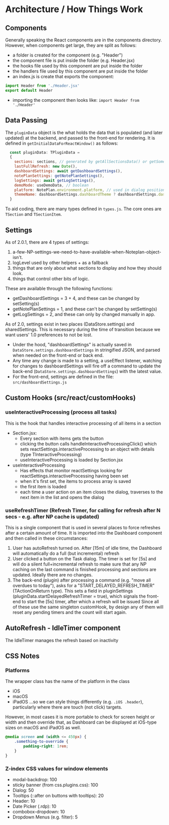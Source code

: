# Architecture / How Things Work

## Components
Generally speaking the React components are in the components directory. However, when components get large, they are split as follows:
- a folder is created for the component (e.g. "Header")
- the component file is put inside the folder (e.g. Header.jsx)
- the hooks file used by this component are put inside the folder
- the handlers file used by this component are put inside the folder
- an index.js is create that exports the component:
```js
import Header from './Header.jsx'
export default Header 
```
- importing the component then looks like: `import Header from './Header'`

## Data Passing
The `pluginData` object is the what holds the data that is populated (and later updated) at the backend, and passed to the front-end for rendering. It is defined in `getInitialDataForReactWindow()` as follows:

```js
  const pluginData: TPluginData =
  {
    sections: sections, // generated by getAllSectionsData() or getSomeSectionsData() calls
    lastFullRefresh: new Date(),
    dashboardSettings: await getDashboardSettings(),
    notePlanSettings: getNotePlanSettings(),
    logSettings: await getLogSettings(),
    demoMode: useDemoData, // boolean
    platform: NotePlan.environment.platform, // used in dialog positioning
    themeName: dashboardSettings.dashboardTheme ? dashboardSettings.dashboardTheme : Editor.currentTheme?.name,
  }
```

To aid coding, there are many types defined in `types.js`. The core ones are `TSection` and `TSectionItem`.

## Settings
As of 2.0.1, there are 4 types of settings:
1. a-few-NP-settings-we-need-to-have-available-when-Noteplan-object-isn't.
1. logLevel used by other helpers + as a fallback
1. things that are only about what sections to display and how they should look.
1. things that control other bits of logic.

These are available through the following functions:
- getDashboardSettings  = 3 + 4, and these can be changed by setSetting(s)
- getNotePlanSettings = 1, and these can't be changed by setSetting(s)
- getLogSettings = 2, and these can only by changed manually in app.

As of 2.0, settings exist in two places (DataStore.settings) and sharedSettings. This is necessary during the time of transition because we want users' 1.0 preferences to not be lost.
- Under the hood, "dashboardSettings" is actually saved in `DataStore.settings.dashboardSettings` in stringified JSON, and parsed when needed on the front-end or back end.
- Any time any change is made to a setting, a useEffect listener, watching for changes to dashboardSettings will fire off a command to update the back-end (`DataStore.settings.dashboardSettings`) with the latest value.
- For the front-end, settings are defined in the file: 
    `src/dashboardSettings.js`


## Custom Hooks (src/react/customHooks)

### useInteractiveProcessing (process all tasks)
This is the hook that handles interactive processing of all items in a section
- Section.jsx: 
    - Every section with items gets the button 
    - clicking the button calls handleInteractiveProcessingClick() which sets reactSettings.interactiveProcessing to an object with details (type TInteractiveProcessing)
    - useInteractiveProcessing is loaded by Section.jsx
- useInteractiveProcessing
    - Has effects that monitor reactSettings looking for reactSettings.interactiveProcessing having been set
    - when it's first set, the items to process array is saved
    - the first item is loaded
    - each time a user action on an item closes the dialog, traverses to the next item in the list and opens the dialog 

### useRefreshTimer (Refresh Timer, for calling for refresh after N secs - e.g. after NP cache is updated)
This is a single component that is used in several places to force refreshes after a certain amount of time. It is imported into the Dashboard component and then called in these circumstances:
1. User has autoRefresh turned on. After [15m] of idle time, the Dashboard will automatically do a full (but incremental) refresh
2. User clicked a button on the Task dialog. The timer is set for [5s] and will do a silent full+incremental refresh to make sure that any NP caching on the last command is finished processing and sections are updated. Ideally there are no changes.
3. The back-end (plugin) after processing a command (e.g. "move all overdues to today"), asks for a "START_DELAYED_REFRESH_TIMER" (TActionOnReturn type). This sets a field in pluginSettings (pluginData.startDelayedRefreshTimer = true), which signals the front-end to start the [5s] timer, after which a refresh will be issued
Since all of these use the same singleton customHook, by design any of them will reset any pending timers and the count will start again.

## AutoRefresh - IdleTimer component
The IdleTimer manages the refresh based on inactivity

## CSS Notes

### Platforms
The wrapper class has the name of the platform in the class
- iOS
- macOS
- iPadOS
...so we can style things differently (e.g. `.iOS .header`), particularly where there are touch (not click) targets.

However, in most cases it is more portable to check for screen height or width and then override that, as Dashboard can be displayed at iOS-type sizes on macOS and iPadOS as well.
```css
@media screen and (width <= 450px) {
	.something-to-override {
		padding-right: 1rem;
	}
}
```

### Z-index CSS values for window elements
<!-- - StatusIcon rollover MetaTooltips: 101 -->
- modal-backdrop: 100
- sticky banner (from css.plugins.css): 100
- Dialog: 50
- Tooltips (::after on buttons with tooltips): 20
- Header: 10
- Date Picker (.rdp): 10
- combobox-dropdown: 10
- Dropdown Menus (e.g. filter): 5

